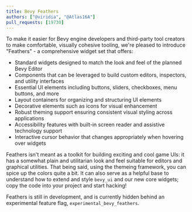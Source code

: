 ```yaml
---
title: Bevy Feathers
authors: ["@viridia", "@Atlas16A"]
pull_requests: [19730]
---
```


To make it easier for Bevy engine developers and third-party tool creators to make comfortable, visually cohesive tooling,
we're pleased to introduce "Feathers" - a comprehensive widget set that offers:

- Standard widgets designed to match the look and feel of the planned Bevy Editor
- Components that can be leveraged to build custom editors, inspectors, and utility interfaces
- Essential UI elements including buttons, sliders, checkboxes, menu buttons, and more
- Layout containers for organizing and structuring UI elements
- Decorative elements such as icons for visual enhancement
- Robust theming support ensuring consistent visual styling across applications
- Accessibility features with built-in screen reader and assistive technology support
- Interactive cursor behavior that changes appropriately when hovering over widgets

Feathers isn't meant as a toolkit for building exciting and cool game UIs: it has a somewhat plain
and utilitarian look and feel suitable for editors and graphical utilities. That being said, using
the themeing framework, you can spice up the colors quite a bit.
It can also serve as a helpful base to understand how to extend and style `bevy_ui` and our new core widgets;
copy the code into your project and start hacking!

Feathers is still in development, and is currently hidden behind an experimental feature flag,
`experimental_bevy_feathers`.
